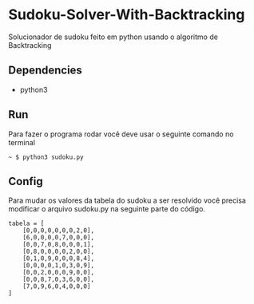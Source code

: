 # Sudoku-Solver-With-Backtracking

Solucionador de sudoku feito em python usando o algoritmo de Backtracking

## Dependencies

- python3

## Run

Para fazer o programa rodar você deve usar o seguinte comando no terminal

`~ $ python3 sudoku.py`

## Config

Para mudar os valores da tabela do sudoku a ser resolvido você precisa modificar o arquivo sudoku.py na seguinte parte do código.

```
tabela = [
    [0,0,0,0,0,0,0,2,0],
    [6,0,0,0,0,7,0,0,0],
    [0,0,7,0,8,0,0,0,1],
    [0,8,0,0,0,0,2,0,0],
    [0,1,0,9,0,0,0,8,4],
    [0,0,0,0,1,0,3,0,9],
    [0,0,2,0,0,0,9,0,0],
    [0,0,8,7,0,3,6,0,0],
    [7,0,9,6,0,4,0,0,0]
]
